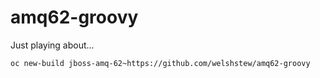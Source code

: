 # amq62-groovy

Just playing about...

```
oc new-build jboss-amq-62~https://github.com/welshstew/amq62-groovy
```

